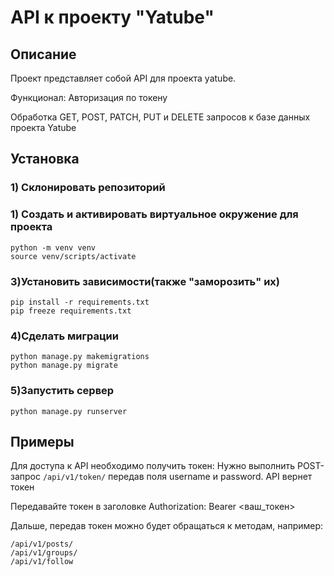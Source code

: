 # API к проекту "Yatube"

## Описание

Проект представляет собой API для проекта yatube.

Функционал: Авторизация по токену

Обработка GET, POST, PATCH, PUT и DELETE запросов к базе данных проекта Yatube

## Установка

### 1) Склонировать репозиторий

### 1) Создать и активировать виртуальное окружение для проекта
```
python -m venv venv
source venv/scripts/activate
```
### 3)Установить зависимости(также "заморозить" их)
```
pip install -r requirements.txt
pip freeze requirements.txt
```
### 4)Сделать миграции
```
python manage.py makemigrations
python manage.py migrate
```
### 5)Запустить сервер
```
python manage.py runserver
```

## Примеры

Для доступа к API необходимо получить токен: 
Нужно выполнить POST-запрос ```/api/v1/token/``` передав поля username и password. API вернет токен

Передавайте токен в заголовке Authorization: Bearer <ваш_токен>

Дальше, передав токен можно будет обращаться к методам, например: 
```
/api/v1/posts/
/api/v1/groups/
/api/v1/follow
```
